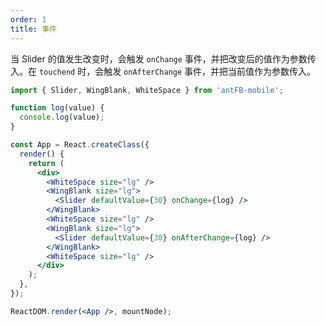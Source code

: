 ```yaml
---
order: 1
title: 事件
---
```


当 Slider 的值发生改变时，会触发 `onChange` 事件，并把改变后的值作为参数传入。在 `touchend` 时，会触发 `onAfterChange` 事件，并把当前值作为参数传入。



````jsx
import { Slider, WingBlank, WhiteSpace } from 'antFB-mobile';

function log(value) {
  console.log(value);
}

const App = React.createClass({
  render() {
    return (
      <div>
        <WhiteSpace size="lg" />
        <WingBlank size="lg">
          <Slider defaultValue={30} onChange={log} />
        </WingBlank>
        <WhiteSpace size="lg" />
        <WingBlank size="lg">
          <Slider defaultValue={30} onAfterChange={log} />
        </WingBlank>
        <WhiteSpace size="lg" />
      </div>
    );
  },
});

ReactDOM.render(<App />, mountNode);
````
